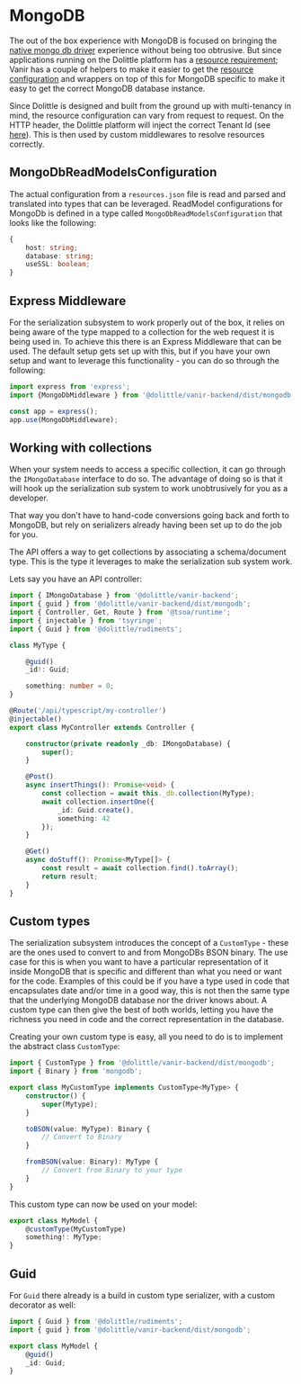 # MongoDB

The out of the box experience with MongoDB is focused on bringing the [native mongo db driver](https://www.npmjs.com/package/mongodb) experience
without being too obtrusive. But since applications running on the Dolittle platform has a [resource requirement](https://dolittle.io/docs/platform/requirements/#1-your-application-must-use-the-resource-system);
Vanir has a couple of helpers to make it easier to get the [resource configuration](./resources.md) and
wrappers on top of this for MongoDB specific to make it easy to get the correct MongoDB database instance.

Since Dolittle is designed and built from the ground up with multi-tenancy in mind, the resource configuration can vary
from request to request. On the HTTP header, the Dolittle platform will inject the correct Tenant Id (see [here](../../microservice.md)).
This is then used by custom middlewares to resolve resources correctly.

## MongoDbReadModelsConfiguration

The actual configuration from a `resources.json` file is read and parsed and translated into types that can be leveraged.
ReadModel configurations for MongoDb is defined in a type called `MongoDbReadModelsConfiguration` that looks like the following:

```typescript
{
    host: string;
    database: string;
    useSSL: boolean;
}
```

## Express Middleware

For the serialization subsystem to work properly out of the box, it relies on being aware of the type mapped to a collection
for the web request it is being used in. To achieve this there is an Express Middleware that can be used.
The default setup gets set up with this, but if you have your own setup and want to leverage
this functionality - you can do so through the following:

```typescript
import express from 'express';
import {MongoDbMiddleware } from '@dolittle/vanir-backend/dist/mongodb';

const app = express();
app.use(MongoDbMiddleware);
```

## Working with collections

When your system needs to access a specific collection, it can go through the `IMongoDatabase` interface to do so.
The advantage of doing so is that it will hook up the serialization sub system to work unobtrusively for you as a developer.

That way you don't have to hand-code conversions going back and forth to MongoDB, but rely on serializers already having
been set up to do the job for you.

The API offers a way to get collections by associating a schema/document type. This is the type it leverages to make
the serialization sub system work.

Lets say you have an API controller:

```typescript
import { IMongoDatabase } from '@dolittle/vanir-backend';
import { guid } from '@dolittle/vanir-backend/dist/mongodb';
import { Controller, Get, Route } from '@tsoa/runtime';
import { injectable } from 'tsyringe';
import { Guid } from '@dolittle/rudiments';

class MyType {

    @guid()
    _id!: Guid;

    something: number = 0;
}

@Route('/api/typescript/my-controller')
@injectable()
export class MyController extends Controller {

    constructor(private readonly _db: IMongoDatabase) {
        super();
    }

    @Post()
    async insertThings(): Promise<void> {
        const collection = await this._db.collection(MyType);
        await collection.insertOne({
            _id: Guid.create(),
            something: 42
        });
    }

    @Get()
    async doStuff(): Promise<MyType[]> {
        const result = await collection.find().toArray();
        return result;
    }
}
```

## Custom types

The serialization subsystem introduces the concept of a `CustomType` - these are the ones used to convert to and from
MongoDBs BSON binary. The use case for this is when you want to have a particular representation of it inside MongoDB
that is specific and different than what you need or want for the code. Examples of this could be if you have a type
used in code that encapsulates date and/or time in a good way, this is not then the same type that the underlying
MongoDB database nor the driver knows about. A custom type can then give the best of both worlds, letting you have
the richness you need in code and the correct representation in the database.

Creating your own custom type is easy, all you need to do is to implement the abstract class `CustomType`:

```typescript
import { CustomType } from '@dolittle/vanir-backend/dist/mongodb';
import { Binary } from 'mongodb';

export class MyCustomType implements CustomType<MyType> {
    constructor() {
        super(Mytype);
    }

    toBSON(value: MyType): Binary {
        // Convert to Binary
    }

    fromBSON(value: Binary): MyType {
        // Convert from Binary to your type
    }
}
```

This custom type can now be used on your model:

```typescript
export class MyModel {
    @customType(MyCustomType)
    something!: MyType;
}
```

## Guid

For `Guid` there already is a build in custom type serializer, with a custom decorator as well:

```typescript
import { Guid } from '@dolittle/rudiments';
import { guid } from '@dolittle/vanir-backend/dist/mongodb';

export class MyModel {
    @guid()
    _id: Guid;
}
```
